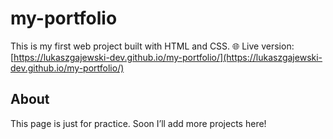 # my-portfolio
This is my first web project built with HTML and CSS.
🌐 Live version: [https://lukaszgajewski-dev.github.io/my-portfolio/](https://lukaszgajewski-dev.github.io/my-portfolio/)
## About
This page is just for practice. Soon I’ll add more projects here!
